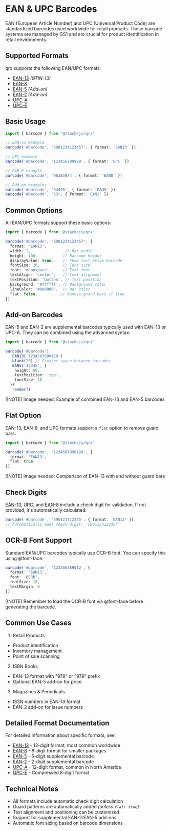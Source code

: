 # EAN & UPC Barcodes

EAN (European Article Number) and UPC (Universal Product Code) are standardized barcodes used worldwide for retail products. These barcode systems are managed by GS1 and are crucial for product identification in retail environments.

## Supported Formats

qrx supports the following EAN/UPC formats:

- [EAN-13](/api/barcode/EAN/EAN-13) _(GTIN-13)_
- [EAN-8](/api/barcode/EAN/EAN-8)
- [EAN-5](/api/barcode/EAN/EAN-5) _(Add-on)_
- [EAN-2](/api/barcode/EAN/EAN-2) _(Add-on)_
- [UPC-A](/api/barcode/EAN/UPC-A)
- [UPC-E](/api/barcode/EAN/UPC-E)

## Basic Usage

```ts
import { barcode } from '@stacksjs/qrx'

// EAN-13 example
barcode('#barcode', '5901234123457', { format: 'EAN13' })

// UPC example
barcode('#barcode', '123456789999', { format: 'UPC' })

// EAN-8 example
barcode('#barcode', '96385074', { format: 'EAN8' })

// Add-on examples
barcode('#barcode', '54495', { format: 'EAN5' })
barcode('#barcode', '53', { format: 'EAN2' })
```

## Common Options

All EAN/UPC formats support these basic options:

```ts
import { barcode } from '@stacksjs/qrx'

barcode('#barcode', '5901234123457', {
  format: 'EAN13',
  width: 2,               // Bar width
  height: 100,           // Barcode height
  displayValue: true,    // Show text below barcode
  fontSize: 20,          // Text size
  font: 'monospace',     // Text font
  textAlign: 'center',   // Text alignment
  textPosition: 'bottom', // Text position
  background: '#ffffff', // Background color
  lineColor: '#000000',  // Bar color
  flat: false,          // Remove guard bars if true
})
```

## Add-on Barcodes

EAN-5 and EAN-2 are supplemental barcodes typically used with EAN-13 or UPC-A. They can be combined using the advanced syntax:

```ts
import { barcode } from '@stacksjs/qrx'

barcode('#barcode')
  .EAN13('1234567890128')
  .blank(20) // Creates space between barcodes
  .EAN5('12345', {
    height: 85,
    textPosition: 'top',
    fontSize: 16
  })
  .render()
```

[!NOTE] Image needed: Example of combined EAN-13 and EAN-5 barcodes

## Flat Option

EAN-13, EAN-8, and UPC formats support a `flat` option to remove guard bars:

```ts
import { barcode } from '@stacksjs/qrx'

barcode('#barcode', '1234567890128', {
  format: 'EAN13',
  flat: true
})
```

[!NOTE] Image needed: Comparison of EAN-13 with and without guard bars

## Check Digits

[EAN-13](/api/barcode/EAN/EAN-13), [UPC](/api/barcode/EAN/UPC), and [EAN-8](/api/barcode/EAN/EAN-8) include a check digit for validation. If not provided, it's automatically calculated:

```ts
barcode('#barcode', '590123412345', { format: 'EAN13' })
// Automatically adds check digit: '5901234123457'
```


## OCR-B Font Support

Standard EAN/UPC barcodes typically use OCR-B font. You can specify this using @font-face:

```ts
barcode('#barcode', '123456789012', {
  format: 'EAN13',
  font: 'OCRB',
  fontSize: 18,
  textMargin: 0
})
```

[!NOTE] Remember to load the OCR-B font via @font-face before generating the barcode.

## Common Use Cases

1. Retail Products
  - Product identification
  - Inventory management
  - Point of sale scanning
2. ISBN Books
  - EAN-13 format with "978" or "979" prefix
  - Optional EAN-5 add-on for price
3. Magazines & Periodicals
  - ISSN numbers in EAN-13 format
  - EAN-2 add-on for issue numbers

## Detailed Format Documentation

For detailed information about specific formats, see:

- [EAN-13](/api/barcode/EAN/EAN-13) - 13-digit format, most common worldwide
- [EAN-8](/api/barcode/EAN/EAN-8) - 8-digit format for smaller packages
- [EAN-5](/api/barcode/EAN/EAN-5) - 5-digit supplemental barcode
- [EAN-2](/api/barcode/EAN/EAN-2) - 2-digit supplemental barcode
- [UPC-A](/api/barcode/EAN/UPC-A) - 12-digit format, common in North America
- [UPC-E](/api/barcode/EAN/UPC-E) - Compressed 8-digit format

## Technical Notes

- All formats include automatic check digit calculation
- Guard patterns are automatically added _(unless `flat: true`)_
- Text alignment and positioning can be customized
- Support for supplemental EAN-2/EAN-5 add-ons
- Automatic font sizing based on barcode dimensions

